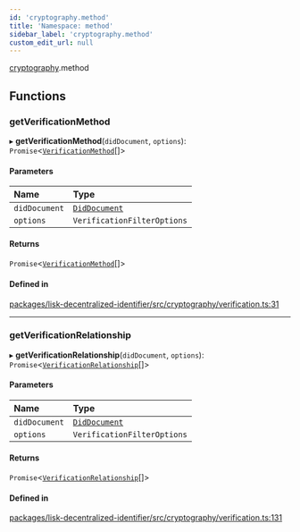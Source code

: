 ```yaml
---
id: 'cryptography.method'
title: 'Namespace: method'
sidebar_label: 'cryptography.method'
custom_edit_url: null
---
```


[cryptography](cryptography.md).method

## Functions

### getVerificationMethod

▸ **getVerificationMethod**(`didDocument`, `options`): `Promise`<[`VerificationMethod`](../interfaces/VerificationMethod.md)[]\>

#### Parameters

| Name          | Type                                          |
| :------------ | :-------------------------------------------- |
| `didDocument` | [`DidDocument`](../interfaces/DidDocument.md) |
| `options`     | `VerificationFilterOptions`                   |

#### Returns

`Promise`<[`VerificationMethod`](../interfaces/VerificationMethod.md)[]\>

#### Defined in

[packages/lisk-decentralized-identifier/src/cryptography/verification.ts:31](https://github.com/aldhosutra/lisk-did/blob/dbe4f6c/packages/lisk-decentralized-identifier/src/cryptography/verification.ts#L31)

---

### getVerificationRelationship

▸ **getVerificationRelationship**(`didDocument`, `options`): `Promise`<[`VerificationRelationship`](../modules.md#verificationrelationship)[]\>

#### Parameters

| Name          | Type                                          |
| :------------ | :-------------------------------------------- |
| `didDocument` | [`DidDocument`](../interfaces/DidDocument.md) |
| `options`     | `VerificationFilterOptions`                   |

#### Returns

`Promise`<[`VerificationRelationship`](../modules.md#verificationrelationship)[]\>

#### Defined in

[packages/lisk-decentralized-identifier/src/cryptography/verification.ts:131](https://github.com/aldhosutra/lisk-did/blob/dbe4f6c/packages/lisk-decentralized-identifier/src/cryptography/verification.ts#L131)
